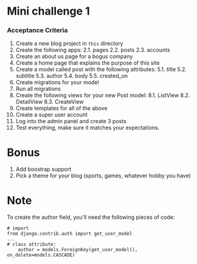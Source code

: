# Mini challenge 1

### Acceptance Criteria
1. Create a new blog project in `this` directory
2. Create the following apps:
2.1. pages
2.2. posts
2.3. accounts
3. Create an about us page for a bogus company
4. Create a home page that explains the purpose of this site
5. Create a model called post with the following attributes:
5.1. title
5.2. subtitle
5.3. author
5.4. body
5.5. created_on
6. Create migrations for your model
7. Run all migrations
8. Create the following views for your new Post model:
8.1. ListView
8.2. DetailView
8.3. CreateView
9. Create templates for all of the above
10. Create a super user account
11. Log into the admin panel and create 3 posts
12. Test everything, make sure it matches your expectations.

# Bonus
1. Add boostrap support
2. Pick a theme for your blog (sports, games, whatever hobby you have)

# Note
To create the author field, you'll need the following pieces of code:
```
# import
from django.contrib.auth import get_user_model
...
# class attribute:
    author = models.ForeignKey(get_user_model(), on_delete=models.CASCADE)